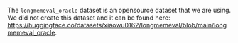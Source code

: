 The `longmemeval_oracle` dataset is an opensource dataset that we are using.
We did not create this dataset and it can be found
here: https://huggingface.co/datasets/xiaowu0162/longmemeval/blob/main/longmemeval_oracle.
